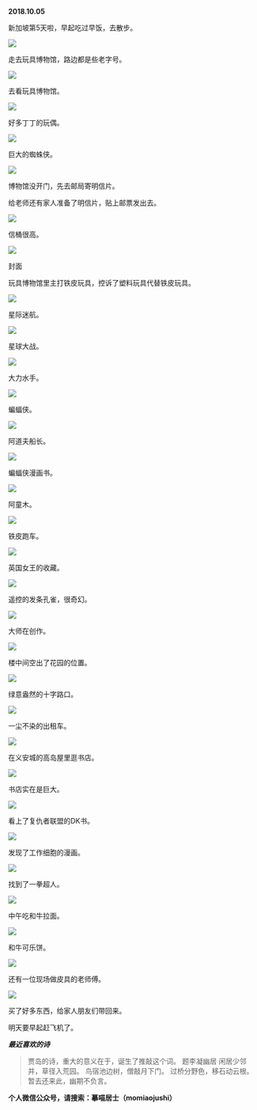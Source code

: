 
          
            
**2018.10.05**

新加坡第5天啦，早起吃过早饭，去散步。




![](//upload-images.jianshu.io/upload_images/51001-3bd49c718e65f87a.jpg)




走去玩具博物馆，路边都是些老字号。




![](//upload-images.jianshu.io/upload_images/51001-f896bc5016277db4.jpg)




去看玩具博物馆。




![](//upload-images.jianshu.io/upload_images/51001-2e964cc6c0b41406.jpg)




好多丁丁的玩偶。




![](//upload-images.jianshu.io/upload_images/51001-da9535ac1ab2216a.jpg)




巨大的蜘蛛侠。




![](//upload-images.jianshu.io/upload_images/51001-ddcc8417e1cb6bf2.jpg)




博物馆没开门，先去邮局寄明信片。

给老师还有家人准备了明信片，贴上邮票发出去。




![](//upload-images.jianshu.io/upload_images/51001-9317f23ba2cca9d9.jpg)




信桶很高。




![](//upload-images.jianshu.io/upload_images/51001-9ecdb06b2529d4a0.jpg)

封面


玩具博物馆里主打铁皮玩具，控诉了塑料玩具代替铁皮玩具。




![](//upload-images.jianshu.io/upload_images/51001-7ef61ef1d1c16c44.jpg)




星际迷航。




![](//upload-images.jianshu.io/upload_images/51001-3ec067c7d1904f8c.jpg)




星球大战。




![](//upload-images.jianshu.io/upload_images/51001-53d10693df60ee8a.jpg)




大力水手。




![](//upload-images.jianshu.io/upload_images/51001-72e7bc70e27325ba.jpg)




蝙蝠侠。




![](//upload-images.jianshu.io/upload_images/51001-2b5ee7997e7ae30d.jpg)




阿道夫船长。




![](//upload-images.jianshu.io/upload_images/51001-42e13a5e45dac61a.jpg)




蝙蝠侠漫画书。




![](//upload-images.jianshu.io/upload_images/51001-3af11e45599a1ea3.jpg)




阿童木。




![](//upload-images.jianshu.io/upload_images/51001-aaf39fdeee2a7e35.jpg)




铁皮跑车。




![](//upload-images.jianshu.io/upload_images/51001-bdd77ab512def1ad.jpg)




英国女王的收藏。




![](//upload-images.jianshu.io/upload_images/51001-789943c1128d8490.jpg)




遥控的发条孔雀，很奇幻。




![](//upload-images.jianshu.io/upload_images/51001-71a4478809a82ad4.jpg)




大师在创作。




![](//upload-images.jianshu.io/upload_images/51001-58205e5ad6cf1f3d.jpg)




楼中间空出了花园的位置。




![](//upload-images.jianshu.io/upload_images/51001-f6b5d3800984d600.jpg)




绿意盎然的十字路口。




![](//upload-images.jianshu.io/upload_images/51001-076a596bcf6b8b52.jpg)




一尘不染的出租车。




![](//upload-images.jianshu.io/upload_images/51001-135874372d24b4c9.jpg)




在义安城的高岛屋里逛书店。




![](//upload-images.jianshu.io/upload_images/51001-2fd659f4b25dd7d7.jpg)




书店实在是巨大。




![](//upload-images.jianshu.io/upload_images/51001-118cf26378d88dd2.jpg)




看上了复仇者联盟的DK书。




![](//upload-images.jianshu.io/upload_images/51001-46735ae9cee21890.jpg)




发现了工作细胞的漫画。




![](//upload-images.jianshu.io/upload_images/51001-acf00f18295505b7.jpg)




找到了一拳超人。




![](//upload-images.jianshu.io/upload_images/51001-0d853d657cd23914.jpg)




中午吃和牛拉面。




![](//upload-images.jianshu.io/upload_images/51001-3ece769c84114b44.jpg)




和牛可乐饼。




![](//upload-images.jianshu.io/upload_images/51001-ab551b419d40a3fb.jpg)




还有一位现场做皮具的老师傅。




![](//upload-images.jianshu.io/upload_images/51001-77508c9c87622833.jpg)




买了好多东西，给家人朋友们带回来。

明天要早起赶飞机了。


***最近喜欢的诗***
>贾岛的诗，重大的意义在于，诞生了推敲这个词。
题李凝幽居
闲居少邻并，草径入荒园。
鸟宿池边树，僧敲月下门。
过桥分野色，移石动云根。
暂去还来此，幽期不负言。




**个人微信公众号，请搜索：摹喵居士（momiaojushi）**

          
        